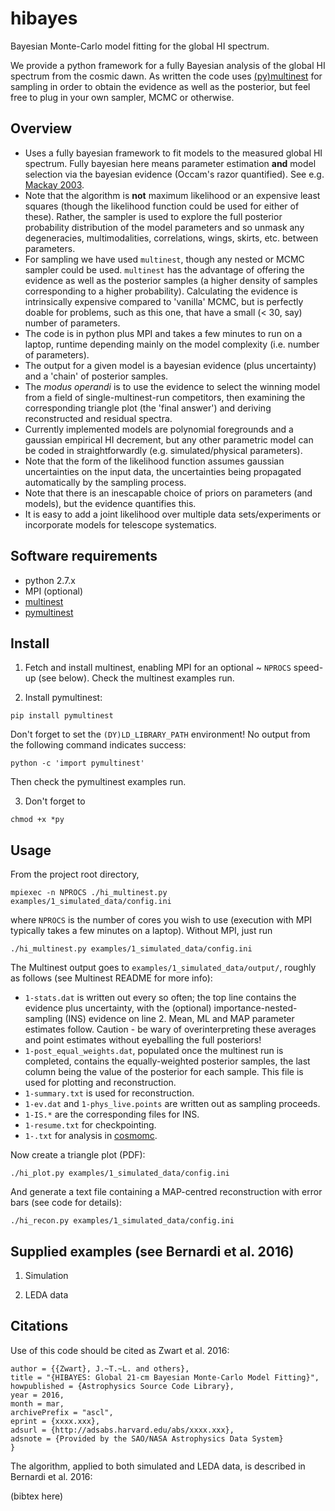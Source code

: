 # hibayes

Bayesian Monte-Carlo model fitting for the global HI spectrum.

We provide a python framework for a fully Bayesian analysis of the
global HI spectrum from the cosmic dawn. As written the code uses
[(py)multinest](http://ccpforge.cse.rl.ac.uk/gf/project/multinest) for
sampling in order to obtain the evidence as well as the posterior, but
feel free to plug in your own sampler, MCMC or otherwise.

## Overview

- Uses a fully bayesian framework to fit models to the measured global
  HI spectrum. Fully bayesian here means parameter estimation **and**
  model selection via the bayesian evidence (Occam's razor
  quantified). See
  e.g. [Mackay 2003](http://www.inference.phy.cam.ac.uk/mackay/itila/book.html).
- Note that the algorithm is **not** maximum likelihood or an
  expensive least squares (though the likelihood function could be
  used for either of these). Rather, the sampler is used to explore
  the full posterior probability distribution of the model parameters
  and so unmask any degeneracies, multimodalities, correlations,
  wings, skirts, etc. between parameters.
- For sampling we have used ```multinest```, though any nested or MCMC
  sampler could be used. ```multinest``` has the advantage of offering
  the evidence as well as the posterior samples (a higher density of
  samples corresponding to a higher probability). Calculating the
  evidence is intrinsically expensive compared to 'vanilla' MCMC, but
  is perfectly doable for problems, such as this one, that have a small
  (< 30, say) number of parameters.
- The code is in python plus MPI and takes a few minutes to run on a
  laptop, runtime depending mainly on the model complexity
  (i.e. number of parameters).
- The output for a given model is a bayesian evidence (plus
  uncertainty) and a 'chain' of posterior samples.
- The *modus operandi* is to use the evidence to select the winning
  model from a field of single-multinest-run competitors, then
  examining the corresponding triangle plot (the 'final answer') and
  deriving reconstructed and residual spectra.
- Currently implemented models are polynomial foregrounds and a
  gaussian empirical HI decrement, but any other parametric
  model can be coded in straightforwardly (e.g. simulated/physical
  parameters).
- Note that the form of the likelihood function assumes gaussian
  uncertainties on the input data, the uncertainties being propagated
  automatically by the sampling process.
- Note that there is an inescapable choice of priors on parameters
  (and models), but the evidence quantifies this.
- It is easy to add a joint likelihood over multiple data
  sets/experiments or incorporate models for telescope systematics.

## Software requirements

- python 2.7.x
- MPI (optional)
- [multinest](http://ccpforge.cse.rl.ac.uk/gf/project/multinest)
- [pymultinest](http://johannesbuchner.github.io/PyMultiNest)

## Install

1. Fetch and install multinest, enabling MPI for an optional ~ ```NPROCS```
speed-up (see below). Check the multinest examples run.

2. Install pymultinest:

```pip install pymultinest```

Don't forget to set the ```(DY)LD_LIBRARY_PATH``` environment! No output
from the following command indicates success:

```python -c 'import pymultinest'```

Then check the pymultinest examples run.

3. Don't forget to

```chmod +x *py```


## Usage

From the project root directory,

```mpiexec -n NPROCS ./hi_multinest.py examples/1_simulated_data/config.ini```

where ```NPROCS``` is the number of cores you wish to use (execution with
MPI typically takes a few minutes on a laptop). Without MPI, just run

```./hi_multinest.py examples/1_simulated_data/config.ini```

The Multinest output goes to ```examples/1_simulated_data/output/```,
roughly as follows (see Multinest README for more info):

- ```1-stats.dat``` is written out every so often; the top line contains the
  evidence plus uncertainty, with the (optional)
  importance-nested-sampling (INS) evidence on line 2. Mean, ML and
  MAP parameter estimates follow. Caution - be wary of
  overinterpreting these averages and point estimates without
  eyeballing the full posteriors!
- ```1-post_equal_weights.dat```, populated once the multinest run is
  completed, contains the equally-weighted posterior samples, the last
  column being the value of the posterior for each sample. This file
  is used for plotting and reconstruction.
- ```1-summary.txt``` is used for reconstruction.
- ```1-ev.dat``` and ```1-phys_live.points``` are written out as sampling proceeds.
- ```1-IS.*``` are the corresponding files for INS.
- ```1-resume.txt``` for checkpointing.
- ```1-.txt``` for analysis in [cosmomc](http://cosmologist.info/cosmomc).

Now create a triangle plot (PDF):

```./hi_plot.py examples/1_simulated_data/config.ini```

And generate a text file containing a MAP-centred reconstruction with
error bars (see code for details):

```./hi_recon.py examples/1_simulated_data/config.ini```


## Supplied examples (see Bernardi et al. 2016)

1. Simulation

2. LEDA data

## Citations

Use of this code should be cited as Zwart et al. 2016:

```@misc{ascl_hibayes,
author = {{Zwart}, J.~T.~L. and others},
title = "{HIBAYES: Global 21-cm Bayesian Monte-Carlo Model Fitting}",
howpublished = {Astrophysics Source Code Library},
year = 2016,
month = mar,
archivePrefix = "ascl",
eprint = {xxxx.xxx},
adsurl = {http://adsabs.harvard.edu/abs/xxxx.xxx},
adsnote = {Provided by the SAO/NASA Astrophysics Data System}
}
```

The algorithm, applied to both simulated and LEDA data, is described
in Bernardi et al. 2016:

(bibtex here)




